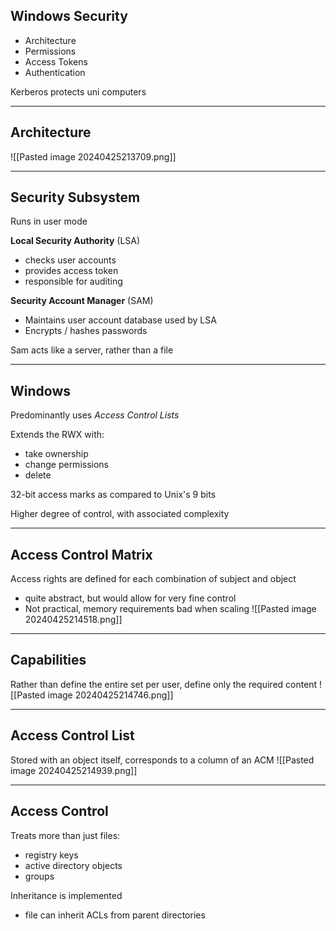 ## Windows Security
- Architecture
- Permissions
- Access Tokens
- Authentication

Kerberos protects uni computers

---
## Architecture
![[Pasted image 20240425213709.png]]

---
## Security Subsystem
Runs in user mode

**Local Security Authority** (LSA)
- checks user accounts
- provides access token
- responsible for auditing

**Security Account Manager** (SAM)
- Maintains user account database used by LSA
- Encrypts / hashes passwords

Sam acts like a server, rather than a file

---
## Windows
Predominantly uses *Access Control Lists*

Extends the RWX with:
- take ownership
- change permissions
- delete

32-bit access marks as compared to Unix's 9 bits

Higher degree of control, with associated complexity

---
## Access Control Matrix
Access rights are defined for each combination of subject and object
- quite abstract, but would allow for very fine control
- Not practical, memory requirements bad when scaling
![[Pasted image 20240425214518.png]]

---
## Capabilities
Rather than define the entire set per user, define only the required content
![[Pasted image 20240425214746.png]]

---
## Access Control List
Stored with an object itself, corresponds to a column of an ACM
![[Pasted image 20240425214939.png]]

---
## Access Control
Treats more than just files:
- registry keys
- active directory objects
- groups

Inheritance is implemented 
- file can inherit ACLs from parent directories 